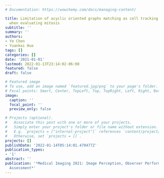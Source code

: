 ```yaml
---
# Documentation: https://wowchemy.com/docs/managing-content/

title: Limitation of acyclic oriented graphs matching as cell tracking accuracy measure
  when evaluating mitosis
subtitle: ''
summary: ''
authors:
- Ye Chen
- Yuankai Huo
tags: []
categories: []
date: '2021-01-01'
lastmod: 2022-01-13T23:14:02-06:00
featured: false
draft: false

# Featured image
# To use, add an image named `featured.jpg/png` to your page's folder.
# Focal points: Smart, Center, TopLeft, Top, TopRight, Left, Right, BottomLeft, Bottom, BottomRight.
image:
  caption: ''
  focal_point: ''
  preview_only: false

# Projects (optional).
#   Associate this post with one or more of your projects.
#   Simply enter your project's folder or file name without extension.
#   E.g. `projects = ["internal-project"]` references `content/project/deep-learning/index.md`.
#   Otherwise, set `projects = []`.
projects: []
publishDate: '2022-01-14T05:14:01.470477Z'
publication_types:
- '1'
abstract: ''
publication: '*Medical Imaging 2021: Image Perception, Observer Performance, and Technology
  Assessment*'
---
```

